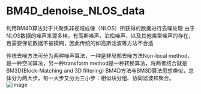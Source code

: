 # BM4D_denoise_NLOS_data
利用BM4D算法对于共聚焦非视域成像（NLOS）所获得的数据进行去噪处理
由于NLOS数据的噪声来源多样，有高斯噪声，泊松噪声，以及其他类型噪声的存在，且需要保证数据不被模糊，因此传统的如高斯滤波等方法不合适

传统去噪方法可分为两种噪声算法，一种是非局部去噪方法Non-local method，是一种空间算法，另一种transform method是一种转换算法，将两者结合就是BM3D(Block-Matching and 3D filtering)
BM4D方法与BM3D算法思想类似，总体分为两大步，每一大步又分为三小步：相似块分组、协同滤波和聚合。
![image](https://github.com/Dingyi-Ji/BM4D_denoise_NLOS_data/assets/59365251/cf3ceab2-3bb3-4fb0-a20d-6144aee56a26)
